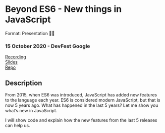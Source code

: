 # Beyond ES6 - New things in JavaScript
Format: Presentation 👨‍🏫

### 15 October 2020 - DevFest Google
[Recording](https://youtu.be/amSSIK-mQSI?t=10605)  
[Slides](https://beyond-es6.netlify.app/)  
[Repo](https://github.com/gautemo/ES-Intro)

## Description
From 2015, when ES6 was introduced, JavaScript has added new features to the language each year. ES6 is considered modern JavaScript, but that is now 5 years ago. What has happened in the last 5 years? Let me show you what’s new in JavaScript.

I will show code and explain how the new features from the last 5 releases can help us.